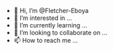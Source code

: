 - 👋 Hi, I’m @Fletcher-Eboya
- 👀 I’m interested in ...
- 🌱 I’m currently learning ...
- 💞️ I’m looking to collaborate on ...
- 📫 How to reach me ...

<!---
Fletcher-Eboya/Fletcher-Eboya is a ✨ special ✨ repository because its `README.md` (this file) appears on your GitHub profile.
You can click the Preview link to take a look at your changes.
--->
